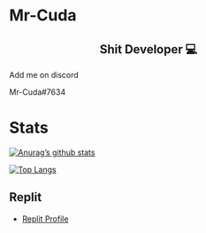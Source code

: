# Mr-Cuda

<h2 align="center">
Shit Developer 💻
</h2>

Add me on discord

Mr-Cuda#7634

# Stats

[![Anurag’s github stats](https://github-readme-stats.vercel.app/api?username=Mr-Cuda)](https://github.com/Mr-Cuda)


[![Top Langs](https://github-readme-stats.vercel.app/api/top-langs/?username=Mr-Cuda&layout=compact)](https://github.com/Mr-Cuda)

## Replit


- [Replit Profile](https://replit.com/@MrCuda)
